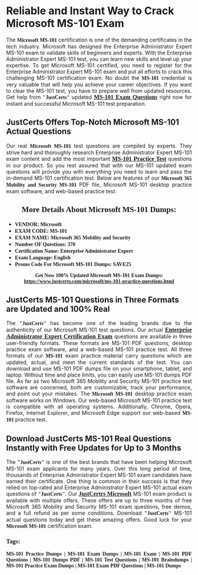 <h1><strong>Reliable and Instant Way to Crack Microsoft MS-101 Exam</strong></h1>

<p style="text-align: justify;">The <span style="font-family:Georgia,serif;"><strong>Microsoft MS-101</strong></span> certification is one of the demanding certificates in the tech industry. Microsoft has designed the Enterprise Administrator Expert MS-101 exam to validate skills of beginners and experts. With the Enterprise Administrator Expert MS-101 test, you can learn new skills and level up your expertise. To get Microsoft MS-101 certified, you need to register for the Enterprise Administrator Expert MS-101 exam and put all efforts to crack this challenging MS-101 certification exam. No doubt the <span style="font-family:Georgia,serif;"><strong> MS-101</strong></span> credential is very valuable that will help you achieve your career objectives. If you want to clear the MS-101 test, you have to prepare well from updated resources. Get help from <span style="font-size:14px;"><span style="font-family:Georgia,serif;"><strong>"JustCerts"</strong></span></span> updated <a href="https://www.justcerts.com/microsoft/ms-101-practice-questions.html"><span style="font-size:16px;"><span style="font-family:Georgia,serif;"><strong>MS-101 Exam Questions</strong></span></span></a> right now for instant and successful Microsoft MS-101 test preparation.</p>

<h2><strong>JustCerts Offers Top-Notch Microsoft MS-101 Actual Questions </strong></h2>

<p style="text-align: justify;">Our real <span style="font-family:Georgia,serif;"><strong>Microsoft MS-101</strong></span> test questions are compiled by experts. They strive hard and thoroughly research Enterprise Administrator Expert MS-101 exam content and add the most important <a href="https://www.justcerts.com/microsoft/ms-101-practice-questions.html"><span style="font-size:16px;"><span style="font-family:Georgia,serif;"><strong>MS-101 Practice Test</strong></span></span></a> questions in our product. So you rest assured that with our MS-101 updated exam questions will provide you with everything you need to learn and pass the in-demand MS-101 certification test. Below are features of our <span style="font-family:Georgia,serif;"><strong>Microsoft 365 Mobility and Security MS-101</strong></span> PDF file, Microsoft MS-101 desktop practice exam software, and web-based practice test.</p>

<h2 style="text-align: center;"><strong><span style="font-family:Georgia,serif;">More Details About Microsoft MS-101 Dumps:</span></strong></h2>

<ul>
	<li style="text-align: justify;"><span style="font-size:14px;"><span style="font-family:Georgia,serif;"><strong>VENDOR: Microsoft</strong></span></span></li>
	<li style="text-align: justify;"><span style="font-size:14px;"><span style="font-family:Georgia,serif;"><strong>EXAM CODE: MS-101</strong></span></span></li>
	<li style="text-align: justify;"><span style="font-size:14px;"><span style="font-family:Georgia,serif;"><strong>EXAM NAME: Microsoft 365 Mobility and Security</strong></span></span></li>
	<li style="text-align: justify;"><span style="font-size:14px;"><span style="font-family:Georgia,serif;"><strong>Number OF Questions: 370</strong></span></span></li>
	<li style="text-align: justify;"><span style="font-size:14px;"><span style="font-family:Georgia,serif;"><strong>Certification Name: Enterprise Administrator Expert</strong></span></span></li>
	<li style="text-align: justify;"><span style="font-size:14px;"><span style="font-family:Georgia,serif;"><strong>Exam Language: English</strong></span></span></li>
	<li style="text-align: justify;"><span style="font-size:14px;"><span style="font-family:Georgia,serif;"><strong>Promo Code For Microsoft MS-101 Dumps: SAVE25</strong></span></span></li>
</ul>

<p style="text-align: center;"><strong><span style="font-family:Georgia,serif;"><span style="font-size:14px;">Get Now 100% Updated Microsoft MS-101 Exam Dumps:</span> <a href="https://www.justcerts.com/microsoft/ms-101-practice-questions.html">https://www.justcerts.com/microsoft/ms-101-practice-questions.html</a></span></strong></p>

<h2><strong>JustCerts MS-101 Questions in Three Formats are Updated and 100% Real</strong></h2>

<p style="text-align: justify;">The <span style="font-size:14px;"><span style="font-family:Georgia,serif;"><strong>"JustCerts"</strong></span></span> has become one of the leading brands due to the authenticity of our Microsoft MS-101 test questions. Our actual <a href="https://www.justcerts.com/microsoft/enterprise-administrator-expert-certification-exams.html"><span style="font-size:16px;"><span style="font-family:Georgia,serif;"><strong>Enterprise Administrator Expert Certification Exam</strong></span></span></a> questions are available in three user-friendly formats. These formats are MS-101 PDF questions, desktop practice exam software, and a web-based MS-101 practice test. All three formats of our <strong><span style="font-family:Georgia,serif;"> MS-101</span></strong> exam practice material carry questions which are updated, actual, and meet the current standards of the test. You can download and use MS-101 PDF dumps file on your smartphone, tablet, and laptop. Without time and place limits, you can easily use MS-101 dumps PDF file. As far as two Microsoft 365 Mobility and Security MS-101 practice test software are concerned, both are customizable, track your performance, and point out your mistakes. The <span style="font-family:Georgia,serif;"><strong>Microsoft MS-101</strong></span> desktop practice exam software works on Windows. Our web-based Microsoft MS-101 practice test is compatible with all operating systems. Additionally, Chrome, Opera, Firefox, Internet Explorer, and Microsoft Edge support our web-based <span style="font-family:Georgia,serif;"><strong>MS-101 </strong></span> practice test.</p>

<h2><strong>Download JustCerts MS-101 Real Questions Instantly with Free Updates for Up to 3 Months</strong></h2>

<p style="text-align: justify;">The <span style="font-family:Georgia,serif;"><span style="font-size:14px;"><strong>"JustCerts"</strong></span></span> is one of the best brands that have been helping Microsoft MS-101 exam applicants for many years. Over this long period of time, thousands of Enterprise Administrator Expert MS-101 exam candidates have earned their certificate. One thing is common in their success is that they relied on top-rated and Enterprise Administrator Expert MS-101 actual exam questions of <span style="font-family:Georgia,serif;"><span style="font-size:14px;"><strong>"JustCerts"</strong></span></span>. Our <a href="https://www.justcerts.com/microsoft-certification-exams.html"><span style="font-size:16px;"><span style="font-family:Georgia,serif;"><strong>JustCertrs Microsoft</strong></span></span></a> MS-101 exam product is available with multiple offers. These offers are up to three months of free Microsoft 365 Mobility and Security MS-101 exam questions, free demos, and a full refund as per some conditions. Download <span style="font-family:Georgia,serif;"><span style="font-size:14px;"><strong>"JustCerts"</strong></span></span> MS-101 actual questions today and get these amazing offers. Good luck for your <span style="font-family:Georgia,serif;"><strong>Microsoft MS-101</strong></span> certification exam.</p>

<h3 style="text-align: justify;"><span style="font-family:Georgia,serif;"><strong>Tags:</strong></span></h3>

<p style="text-align: justify;"><span style="font-family:Georgia,serif;"><strong>MS-101 Practice Dumps | MS-101 Exam Dumps | MS-101 Exam | MS-101 PDF Questions | MS-101 Dumps PDF | MS-101 Test Questions | MS-101 Braindumps | MS-101 Practice Exam Dumps | MS-101 Exam PDF Questions | MS-101 Dumps</strong></span></p>
